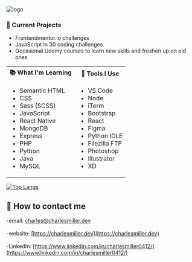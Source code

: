 ![logo](https://charlesmiller.dev/assets/introLogoDark.png)

### :open_file_folder: Current Projects

-   Frontendmentor.io challenges
-   JavaScript in 30 coding challenges
-   Occasional Udemy courses to learn new skills and freshen up on old ones
<table>
<tr><th>📚 What I'm Learning</th><th>🧰 Tools I Use</th></tr>
<td><ul>
<li>Semantic HTML</li>
<li>CSS</li>
<li>Sass (SCSS)</li>
<li>JavaScript</li>
<li>React Native</li>
<li>MongoDB</li>
<li>Express</li>
<li>PHP</li>
<li>Python</li>
<li>Java</li>
<li>MySQL</li>
</ul></td>
<td><ul>
<li>VS Code</li>
<li>Node</li>
<li>iTerm</li>
<li>Bootstrap</li>
<li>React</li>
<li>Figma</li>
<li>Python IDLE</li>
<li>Filezilla FTP</li>
<li>Photoshop</li>
<li>Illustrator</li>
<li>XD</li>
</ul></td>
</table>

[![Top Langs](https://github-readme-stats.vercel.app/api/top-langs/?username=charlesmiller0412&layout=compact&theme=nord)](https://github.com/anuraghazra/github-readme-stats)

## :iphone: How to contact me

-email: [charles@charlesmiller.dev](mailto:charles@charlesmiller.dev)<br /><br />
-website: [https://charlesmiller.dev](https://charlesmiller.dev)<br /><br />
-LinkedIn: [https://www.linkedin.com/in/charlesmiller0412/](https://www.linkedin.com/in/charlesmiller0412/)
